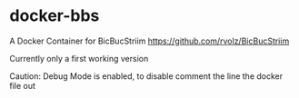 # docker-bbs
A Docker Container for BicBucStriim
https://github.com/rvolz/BicBucStriim

Currently only a first working version

Caution: Debug Mode is enabled, to disable comment the line the docker file out
